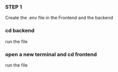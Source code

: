 ### STEP 1
Create the .env file in the Frontend and the backend

### cd backend
run the file 

### open a new terminal and cd frontend
run the file